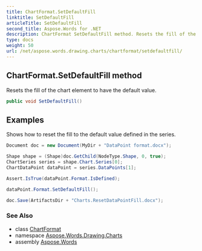 ```yaml
---
title: ChartFormat.SetDefaultFill
linktitle: SetDefaultFill
articleTitle: SetDefaultFill
second_title: Aspose.Words for .NET
description: ChartFormat SetDefaultFill method. Resets the fill of the chart element to have the default value in C#.
type: docs
weight: 50
url: /net/aspose.words.drawing.charts/chartformat/setdefaultfill/
---
```

## ChartFormat.SetDefaultFill method

Resets the fill of the chart element to have the default value.

```csharp
public void SetDefaultFill()
```

## Examples

Shows how to reset the fill to the default value defined in the series.

```csharp
Document doc = new Document(MyDir + "DataPoint format.docx");

Shape shape = (Shape)doc.GetChild(NodeType.Shape, 0, true);
ChartSeries series = shape.Chart.Series[0];
ChartDataPoint dataPoint = series.DataPoints[1];

Assert.IsTrue(dataPoint.Format.IsDefined);            

dataPoint.Format.SetDefaultFill();

doc.Save(ArtifactsDir + "Charts.ResetDataPointFill.docx");
```

### See Also

* class [ChartFormat](../)
* namespace [Aspose.Words.Drawing.Charts](../../../aspose.words.drawing.charts/)
* assembly [Aspose.Words](../../../)
